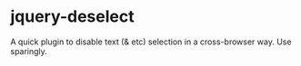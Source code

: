 jquery-deselect
===============

A quick plugin to disable text (&amp; etc) selection in a cross-browser way. Use sparingly.